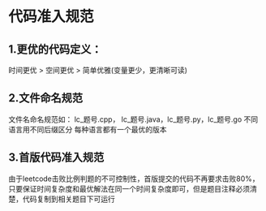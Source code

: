 # 代码准入规范
## 1.更优的代码定义：
时间更优 > 空间更优 > 简单优雅(变量更少，更清晰可读)

## 2.文件命名规范
文件名命名规范如： lc_题号.cpp， lc_题号.java，lc_题号.py，lc_题号.go 不同语言用不同后缀区分
每种语言都有一个最优的版本

## 3.首版代码准入规范
由于leetcode击败比例判题的不可控制性，首版提交的代码不再要求击败80%，只要保证时间复杂度和最优解法在同一个时间复杂度即可，但是题目注释必须清楚，代码复制到相关题目下可运行

